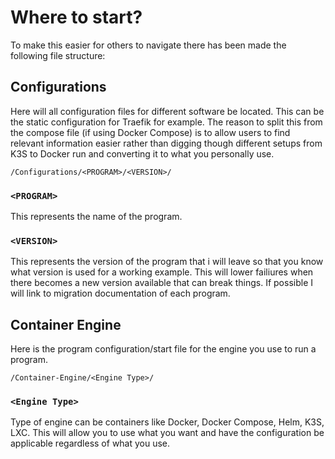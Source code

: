 # Where to start?
To make this easier for others to navigate there has been made the following file structure:

## Configurations
Here will all configuration files for different software be located. This can be the static configuration for Traefik for example. The reason to split this from the compose file (if using Docker Compose) is to allow users to find relevant information easier rather than digging though different setups from K3S to Docker run and converting it to what you personally use.
```
/Configurations/<PROGRAM>/<VERSION>/
```

### `<PROGRAM>`
This represents the name of the program.

### `<VERSION>`
This represents the version of the program that i will leave so that you know what version is used for a working example. This will lower failiures when there becomes a new version available that can break things. If possible I will link to migration documentation of each program.

## Container Engine
Here is the program configuration/start file for the engine you use to run a program. 
```
/Container-Engine/<Engine Type>/
```

### `<Engine Type>`
Type of engine can be containers like Docker, Docker Compose, Helm, K3S, LXC. This will allow you to use what you want and have the configuration be applicable regardless of what you use.

